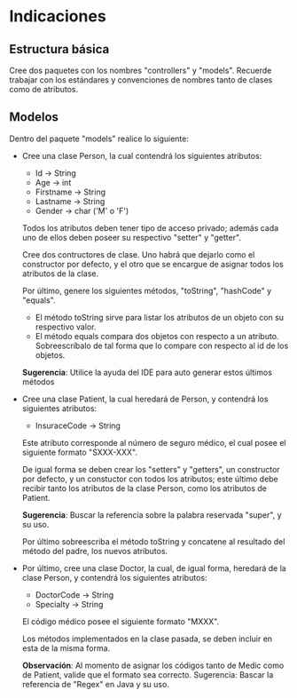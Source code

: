 # Indicaciones
## Estructura básica

Cree dos paquetes con los nombres "controllers" y "models". Recuerde trabajar con los estándares y convenciones de nombres tanto de clases como de atributos.

## Modelos
Dentro del paquete "models" realice lo siguiente:

* Cree una clase Person, la cual contendrá los siguientes atributos:
    * Id -> String
    * Age -> int
    * Firstname -> String
    * Lastname -> String
    * Gender -> char ('M' o 'F')
    
    Todos los atributos deben tener tipo de acceso privado; además cada uno de ellos deben poseer su respectivo "setter" y "getter".
    
    Cree dos contructores de clase. Uno habrá que dejarlo como el constructor por defecto, y el otro que se encargue de asignar todos los atributos de la clase.
    
    Por último, genere los siguientes métodos, "toString", "hashCode" y "equals".
    * El método toString sirve para listar los atributos de un objeto con su respectivo valor. 
    * El método equals compara dos objetos con respecto a un atributo. Sobreescríbalo de tal forma que lo compare con respecto al id de los objetos.
    
    **Sugerencia**: Utilice la ayuda del IDE para auto generar estos últimos métodos
    
* Cree una clase Patient, la cual heredará de Person, y contendrá los siguientes atributos:
    * InsuraceCode -> String
    
    Este atributo corresponde al número de seguro médico, el cual posee el siguiente formato "SXXX-XXX".
    
    De igual forma se deben crear los "setters" y "getters", un constructor por defecto, y un constuctor con todos los atributos;
    este último debe recibir tanto los atributos de la clase Person, como los atributos de Patient.
    
    **Sugerencia**: Buscar la referencia sobre la palabra reservada "super", y su uso.
    
    Por último sobreescriba el método toString y concatene al resultado del método del padre, los nuevos atributos.
    
* Por último, cree una clase Doctor, la cual, de igual forma, heredará de la clase Person, y contendrá los siguientes atributos:
    * DoctorCode -> String
    * Specialty -> String
    
    El código médico posee el siguiente formato "MXXX".
    
    Los métodos implementados en la clase pasada, se deben incluir en esta de la misma forma.
    
    **Observación**: Al momento de asignar los códigos tanto de Medic como de Patient, valide que el formato sea correcto. Sugerencia: Bascar la referencia de "Regex" en Java y su uso.